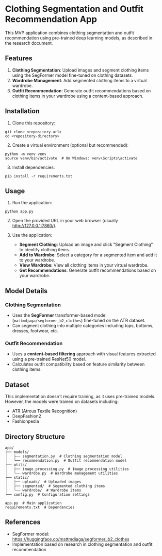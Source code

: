 # Clothing Segmentation and Outfit Recommendation App

This MVP application combines clothing segmentation and outfit recommendation using pre-trained deep learning models, as described in the research document.

## Features

1. **Clothing Segmentation**: Upload images and segment clothing items using the SegFormer model fine-tuned on clothing datasets.
2. **Wardrobe Management**: Add segmented clothing items to a virtual wardrobe.
3. **Outfit Recommendation**: Generate outfit recommendations based on clothing items in your wardrobe using a content-based approach.

## Installation

1. Clone this repository:
```
git clone <repository-url>
cd <repository-directory>
```

2. Create a virtual environment (optional but recommended):
```
python -m venv venv
source venv/bin/activate  # On Windows: venv\Scripts\activate
```

3. Install dependencies:
```
pip install -r requirements.txt
```

## Usage

1. Run the application:
```
python app.py
```

2. Open the provided URL in your web browser (usually http://127.0.0.1:7860/).

3. Use the application:
   - **Segment Clothing**: Upload an image and click "Segment Clothing" to identify clothing items.
   - **Add to Wardrobe**: Select a category for a segmented item and add it to your wardrobe.
   - **View Wardrobe**: View all clothing items in your virtual wardrobe.
   - **Get Recommendations**: Generate outfit recommendations based on your wardrobe.

## Model Details

### Clothing Segmentation
- Uses the **SegFormer** transformer-based model (`mattmdjaga/segformer_b2_clothes`) fine-tuned on the ATR dataset.
- Can segment clothing into multiple categories including tops, bottoms, dresses, footwear, etc.

### Outfit Recommendation
- Uses a **content-based filtering** approach with visual features extracted using a pre-trained ResNet50 model.
- Calculates outfit compatibility based on feature similarity between clothing items.

## Dataset

This implementation doesn't require training, as it uses pre-trained models. However, the models were trained on datasets including:
- ATR (Atrous Textile Recognition)
- DeepFashion2
- Fashionpedia

## Directory Structure

```
app/
├── models/
│   ├── segmentation.py  # Clothing segmentation model
│   └── recommendation.py  # Outfit recommendation model
├── utils/
│   ├── image_processing.py  # Image processing utilities
│   └── wardrobe.py  # Wardrobe management utilities
├── static/
│   ├── uploads/  # Uploaded images
│   ├── segmented/  # Segmented clothing items
│   └── wardrobe/  # Wardrobe items
└── config.py  # Configuration settings

app.py  # Main application
requirements.txt  # Dependencies
```

## References

- SegFormer model: https://huggingface.co/mattmdjaga/segformer_b2_clothes
- Implementation based on research in clothing segmentation and outfit recommendation 
